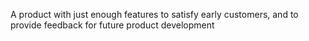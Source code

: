 A product with just enough features to satisfy early customers, and to provide feedback for future product development
